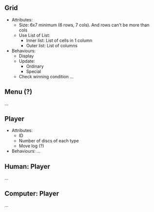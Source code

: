 ## Grid
- Attributes:
	- Size: 6x7 minimum (6 rows, 7 cols). And rows can't be more than cols
	- Use List of List:
		- Inner list: List of cells in 1 column
		- Outer list: List of columns
- Behaviours:
	- Display
	- Update:
		- Ordinary
		- Special
	- Check winning condition
...

## Menu (?)
...

## Player
- Attributes:
	- ID
	- Number of discs of each type
	- Move log (?)
- Behaviours:
...

## Human: Player
...

## Computer: Player
...

